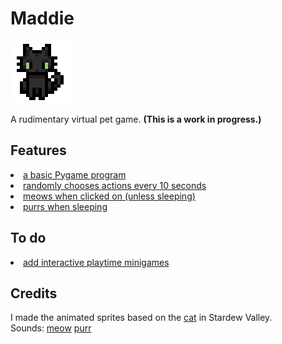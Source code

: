 # Maddie

<img src="https://github.com/clairesv/maddie/blob/main/maddie.gif"/>

A rudimentary virtual pet game.
<b>(This is a work in progress.)</b>

## Features
<u>
  <li>a basic Pygame program</li>
  <li>randomly chooses actions every 10 seconds</li>
  <li>meows when clicked on (unless sleeping)</li>
  <li>purrs when sleeping</li>
</u>

## To do
<u>
  <li>add interactive playtime minigames</li>
</u>

## Credits
I made the animated sprites based on the <a href="https://www.spriters-resource.com/pc_computer/stardewvalley/sheet/224030/">cat</a> in Stardew Valley.<br>
Sounds: <a href="https://www.youtube.com/watch?v=uLB1ZeRgl_k">meow</a> <a href="https://www.youtube.com/watch?v=ycHTiTSCBR4">purr</a>
